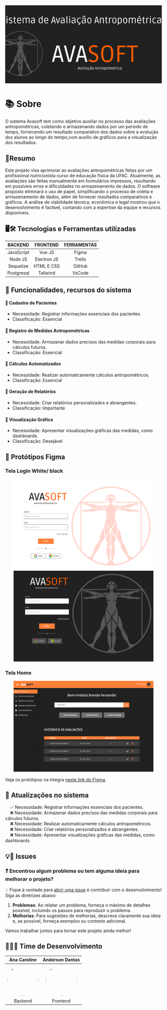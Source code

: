 <h1 align="center"> 
  <img alt="Banner" title="#Banner" style="object-fit: cover; height:250px; width:900px" src=".github/readmebanner.png"  />
</h1>

# 📚 Sobre
O sistema Avasoft tem como objetivo auxiliar no processo das avaliações antropométricas, coletando e armazenando dados por um período de tempo, fornecendo um resultado comparativo dos dados sobre a evolução dos alunos ao longo do tempo,com auxílio de gráficos para a visualização dos resultados.

## 📑Resumo
Este projeto visa aprimorar as avaliações antropométricas feitas por um profissional nutricionista curso de educação física da UFAC. Atualmente, as avaliações são feitas manualmente em formulários impressos, resultando em possíveis erros e dificuldades no armazenamento de dados. O software proposto eliminará o uso de papel, simplificando o processo de coleta e armazenamento de dados, além de fornecer resultados comparativos e gráficos. A análise de viabilidade técnica, econômica e legal mostrou que o desenvolvimento é factível, contando com a expertise da equipe e recursos disponíveis.

## 🖥️🛠️ Tecnologias e Ferramentas utilizadas

<div align="center">

|   **BACKEND**   |   **FRONTEND**  |   **FERRAMENTAS**  |
| :---------: | :---------: | :------------: |
|  JavaScript |    Vue JS   |     Figma      |
|   Node JS   | Electron JS |    Trello      |
|  Sequelize  | HTML E CSS  |    GitHub      |
|  Postgresql |  Tailwind   |    VsCode      |

</div>

 

## 🚀  Funcionalidades, recursos do sistema
#### 🚩	 Cadastro de Pacientes
- Necessidade: Registrar informações essenciais dos pacientes.
- Classificação: Essencial
  
#### 🚩		 Registro de Medidas Antropométricas
- Necessidade: Armazenar dados precisos das medidas corporais para cálculos futuros.
- Classificação: Essencial

#### 🚩		 Cálculos Automatizados
- Necessidade: Realizar automaticamente cálculos antropométricos.
- Classificação: Essencial

#### 🚩		 Geração de Relatórios
- Necessidade: Criar relatórios personalizados e abrangentes.
- Classificação: Importante

#### 🚩		 Visualização Gráfica
- Necessidade: Apresentar visualizações gráficas das medidas, como dashboards.
- Classificação: Desejável

## 📸 Protótipos Figma
### Tela Login White/ black
<p align="center">
  <img src=".github/login-white.png" alt="Login White" width="450px">
  <img src=".github/login-black.png" alt="Login Black" width="450px">
</p>

### Tela Home
<p align="center">
  <img src=".github/home.png" alt="Home" width="450px">
</p>


Veja os protótipos na íntegra [neste link do Figma](https://www.figma.com/file/bWBbK59qeUf50Tm1d81LF9/projeto-engenharia-de-software?type=design&node-id=0%3A1&mode=design&t=D6orlkc3kxER71NX-1).


## 🔄	Atualizações no sistema
  &nbsp; &nbsp; ✅ Necessidade: Registrar informações essenciais dos pacientes.<br>
  &nbsp; &nbsp; ❌ Necessidade: Armazenar dados precisos das medidas corporais para cálculos futuros.<br>
  &nbsp; &nbsp; ❌ Necessidade: Realizar automaticamente cálculos antropométricos.<br>
  &nbsp; &nbsp; ❌ Necessidade: Criar relatórios personalizados e abrangentes.<br>
  &nbsp; &nbsp; ❌ Necessidade: Apresentar visualizações gráficas das medidas, como dashboards.<br>


## 💡🐛 Issues
### ❓ Encontrou algum problema ou tem alguma ideia para melhorar o projeto? 
💡 Fique à vontade para [abrir uma issue](https://github.com/Andisssu/avasoft/issues/new) e contribuir com o desenvolvimento! Siga as diretrizes abaixo:

1. **Problemas**: Ao relatar um problema, forneça o máximo de detalhes possível, incluindo os passos para reproduzir o problema.
2. **Melhorias**: Para sugestões de melhorias, descreva claramente sua ideia e, se possível, forneça exemplos ou contexto adicional.

Vamos trabalhar juntos para tornar este projeto ainda melhor! 

## 👩‍💻💼 Time de Desenvolvimento
<div align="center">

 |  Ana Caroline |    Anderson Dantas   |
 | :---------: | :---------: |
 |    <img src="https://avatars.githubusercontent.com/u/85416744?v=4" width="100" height="100" style="border-radius: 50%;">  |   <img src="https://avatars.githubusercontent.com/u/127001432?v=4" width="100" height="100" style="border-radius: 50%;"> |
 |    Backend    |        Frontend    |

</div>
